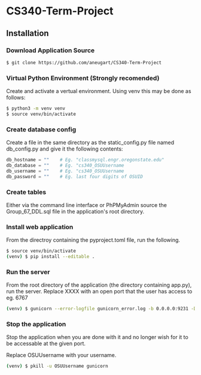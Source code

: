 # CS340-Term-Project

## Installation

### Download Application Source
```bash
$ git clone https://github.com/aneugart/CS340-Term-Project
```

### Virtual Python Environment (Strongly recomended)
Create and activate a vertual environment.  Using venv this may be done as follows:
```bash
$ python3 -m venv venv
$ source venv/bin/activate
```

### Create database config
Create a file in the same directory as the static_config.py file named db_config.py and give it the following contents:
```python
db_hostname = ""    # Eg. "classmysql.engr.oregonstate.edu"
db_database = ""    # Eg. "cs340_OSUUsername
db_username = ""    # Eg. "cs340_OSUUsername
db_password = ""    # Eg. last four digits of OSUID
```
### Create tables
Either via the command line interface or PhPMyAdmin source the Group_67_DDL.sql file in the application's root directory.

### Install web application
From the directroy containing the pyproject.toml file, run the following.
```bash
$ source venv/bin/activate
(venv) $ pip install --editable .
```

### Run the server
From the root directory of the application (the directory containing app.py), run the server.  Replace XXXX with an open
port that the user has access to eg. 6767
```bash
(venv) $ gunicorn --error-logfile gunicorn_error.log -b 0.0.0.0:9231 -D 'web_app:create_app()'
```

### Stop the application
Stop the application when you are done with it and no longer wish for it to be accessable at the given port.

Replace OSUUsername with your username.
```bash
(venv) $ pkill -u OSUUsername gunicorn
```
